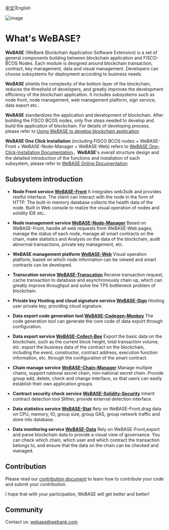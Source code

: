 [中文](README.md)|English

![image](https://webasedoc.readthedocs.io/zh_CN/latest/_images/logo.jpg)

# What's WeBASE?

**WeBASE** (WeBank Blockchain Application Software Extension) is a set of general components building between blockchain application and FISCO-BCOS Nodes. Each module is designed around blockchain transaction, contract, key management, data and visual management. Developers can choose subsystems for deployment according to business needs.

**WeBASE** shields the complexity of the bottom layer of the blockchain, reduces the threshold of developers, and greatly improves the development efficiency of the blockchain application. It includes subsystems such as node front, node management, web management platform, sign service, data export etc..

**WeBASE** standardizes the application and development of blockchain. After building the FISCO BCOS nodes, only five steps needed to develop and build the application of blockchain. For details of developing process, please refer to [Using WeBASE to develop blockchain application](https://github.com/WeBankFinTech/WeBASE-Doc/blob/master/docs/WeBASE/quick-start.md)

 **WeBASE One Click Installation** (including FISCO BCOS nodes + WeBASE-Front + WeBASE-Node-Manager + WeBASE-Web) refers to [WeBASE One-Click-Installation Documentation](https://webasedoc.readthedocs.io/zh_CN/latest/docs/WeBASE/install.html)，**WeBASE**'s overall structure design and the detailed introduction of the functions and installation of each subsystem, please refer to [WeBASE Online Documentation](https://webasedoc.readthedocs.io/zh_CN/latest/index.html)

## Subsystem introduction
* **Node Front service [WeBASE-Front](https://github.com/WeBankFinTech/WeBASE-Front)** 
It integrates web3sdk and provides restful interface. The client can interact with the node in the form of HTTP. The built-in memory database collects the health data of the node. Built in Web console to realize the visual operation of nodes and solidity IDE etc..

* **Node management service [WeBASE-Node-Manager](https://github.com/WeBankFinTech/WeBASE-Node-Manager)**
Based on WeBASE-Front, handle all web requests from WeBASE-Web pages, manage the status of each node, manage all smart contracts on the chain, make statistics and Analysis on the data of the blockchain, audit abnormal transactions, private key management, etc.

* **WeBASE management platform [WeBASE-Web](https://github.com/WeBankFinTech/WeBASE-Web)**
Visual operation platform, based on which node information can be viewed and smart contracts can be developed.

* **Transcation service [WeBASE-Transcation](https://github.com/WeBankFinTech/WeBASE-Transcation)**
Receive transaction request, cache transaction to database and asynchronously chain up, which can greatly improve throughput and solve the TPS bottleneck problem of blockchain.

* **Private key Hosting and cloud signature service [WeBASE-Sign](https://github.com/WeBankFinTech/WeBASE-Sign)**
Hosting user private key, providing cloud signature.

* **Data export code generation tool [WeBASE-Codegen-Monkey](https://github.com/WeBankFinTech/WeBASE-Codegen-Monkey)**
The code generation tool can generate the core code of data export through configuration.

* **Data export service [WeBASE-Collect-Bee](https://github.com/WeBankFinTech/WeBASE-Collect-Bee)**
Export the basic data on the blockchain, such as the current block height, total transaction volume, etc. export the business data of the contract on the blockchain, including the event, constructor, contract address, execution function information, etc. through the configuration of the smart contract.

* **Chain manage service [WeBASE-Chain-Manager](https://github.com/WeBankFinTech/WeBASE-Chain-Manager)** 
Manage multiple chains, support national secret chain, non-national secret chain. Provide group add, delete, check and change interface, so that users can easily establish their own application groups.

* **Contract security check service [WeBASE-Solidity-Security](https://github.com/WeBankFinTech/WeBASE-Solidity-Security)** 
Inherit contract detection tool Slither, provide external detection interface.

* **Data statistics service [WeBASE-Stat](https://github.com/WeBankFinTech/WeBASE-Stat)** 
Rely on WeBASE-Front,drag data on CPU, memory, IO, group size, group GAS, group network traffic and store into database.

* **Data monitoring service [WeBASE-Data](https://github.com/WeBankFinTech/WeBASE-Data)** 
Rely on WeBASE-Front,export and parse blockchain data to provide a visual view of governance. You can check which chain, which user and which contract the transaction belongs to, and ensure that the data on the chain can be checked and managed.

## Contribution
Please read our [contribution document](https://webasedoc.readthedocs.io/zh_CN/latest/docs/WeBASE/CONTRIBUTING.html) to learn how to contribute your code and submit your contribution.

I hope that with your participation, WeBASE will get better and better!

## Community
Contact us: webase@webank.com

